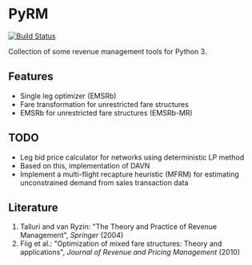 # PyRM

[![Build Status](https://travis-ci.org/flix-tech/PyRM.svg?branch=master)](https://travis-ci.org/flix-tech/PyRM)

Collection of some revenue management tools for Python 3. 

## Features

- Single leg optimizer (EMSRb)
- Fare transformation for unrestricted fare structures
- EMSRb for unrestricted fare structures (EMSRb-MR)

## TODO
 - Leg bid price calculator for networks using deterministic LP method
 - Based on this, implementation of DAVN
 - Implement a multi-flight recapture heuristic (MFRM) for estimating unconstrained demand from sales transaction data

## Literature
1. Talluri and van Ryzin: "The Theory and Practice of Revenue Management", _Springer_ (2004)
2. Fiig et al.: "Optimization of mixed fare structures: Theory and applications", _Journal of Revenue and Pricing Management_ (2010)


